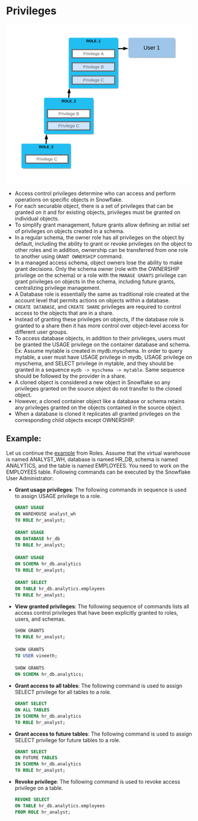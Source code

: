 # Privileges

![Privileges](images/privileges.png)

- Access control privileges determine who can access and perform operations on specific objects in Snowflake.
- For each securable object, there is a set of privileges that can be granted on it and for existing objects, privileges must be granted on individual objects.
- To simplify grant management, future grants allow defining an initial set of privileges on objects created in a schema.
- In a regular schema, the owner role has all privileges on the object by default, including the ability to grant or revoke privileges on the object to other roles and in addition, ownership can be transferred from one role to another using `GRANT OWNERSHIP` command.
- In a managed access schema, object owners lose the ability to make grant decisions. Only the schema owner (role with the OWNERSHIP privilege on the schema) or a role with the `MANAGE GRANTS` privilege can grant privileges on objects in the schema, including future grants, centralizing privilege management.
- A Database role is essentially the same as traditional role created at the account level that permits actions on objects within a database.
- `CREATE DATABASE`, and `CREATE SHARE` privileges are required to control access to the objects that are in a share.
- Instead of granting these privileges on objects, if the database role is granted to a share then it has more control over object-level access for different user groups.
- To access database objects, in addition to their privileges, users must be granted the USAGE privilege on the container database and schema. Ex: Assume mytable is created in mydb.myschema. In order to query mytable, a user must have USAGE privilege in mydb, USAGE privilege on myschema, and SELECT privilege in mytable, and they should be granted in a sequence `mydb -> myschema -> mytable`. Same sequence should be followed by the provider in a share.
- A cloned object is considered a new object in Snowflake so any privileges granted on the source object do not transfer to the cloned object.
- However, a cloned container object like a database or schema retains any privileges granted on the objects contained in the source object.
- When a database is cloned it replicates all granted privileges on the corresponding child objects except OWNERSHIP.

## Example:

Let us continue the [example](Roles.md#example) from Roles. Assume that the virtual warehouse is named ANALYST_WH, database is named HR_DB, schema is named ANALYTICS, and the table is named EMPLOYEES. You need to work on the EMPLOYEES table. Following commands can be executed by the Snowflake User Administrator:

- **Grant usage privileges**: The following commands in sequence is used to assign USAGE privilege to a role.

  ```SQL
  GRANT USAGE
  ON WAREHOUSE analyst_wh
  TO ROLE hr_analyst;

  GRANT USAGE
  ON DATABASE hr_db
  TO ROLE hr_analyst;

  GRANT USAGE
  ON SCHEMA hr_db.analytics
  TO ROLE hr_analyst;

  GRANT SELECT
  ON TABLE hr_db.analytics.employees
  TO ROLE hr_analyst;
  ```

- **View granted privileges**: The following sequence of commands lists all access control privileges that have been explicitly granted to roles, users, and schemas.

  ```SQL
  SHOW GRANTS
  TO ROLE hr_analyst;

  SHOW GRANTS
  TO USER vineeth;

  SHOW GRANTS
  ON SCHEMA hr_db.analytics;
  ```

- **Grant access to all tables**: The following command is used to assign SELECT privilege for all tables to a role.

  ```SQL
  GRANT SELECT
  ON ALL TABLES
  IN SCHEMA hr_db.analytics
  TO ROLE hr_analyst;
  ```

- **Grant access to future tables**: The following command is used to assign SELECT privilege for future tables to a role.

  ```SQL
  GRANT SELECT
  ON FUTURE TABLES
  IN SCHEMA hr_db.analytics
  TO ROLE hr_analyst;
  ```

- **Revoke privilege**: The following command is used to revoke access privilege on a table.

  ```SQL
  REVOKE SELECT
  ON TABLE hr_db.analytics.employees
  FROM ROLE hr_analyst;
  ```
